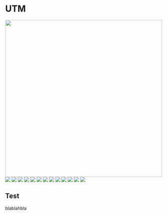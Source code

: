 # UTM
<img src="IMG20241106100623.jpg" width=500px>
<img src="ComputerAssembly/IMG20241106100223.jpg">
<img src="ComputerAssembly/IMG20241106100223.jpg">
<img src="ComputerAssembly/IMG20241106100223.jpg">
<img src="ComputerAssembly/IMG20241106100223.jpg">
<img src="ComputerAssembly/IMG20241106100223.jpg">
<img src="ComputerAssembly/IMG20241106100223.jpg">
<img src="ComputerAssembly/IMG20241106100223.jpg">
<img src="ComputerAssembly/IMG20241106100223.jpg">
<img src="ComputerAssembly/IMG20241106100223.jpg">
<img src="ComputerAssembly/IMG20241106100223.jpg">
<img src="ComputerAssembly/IMG20241106100223.jpg">
<img src="ComputerAssembly/IMG20241106100223.jpg">
<img src="ComputerAssembly/IMG20241106100223.jpg">

<h2>Test</h2>
<p>blablahbla</p>

